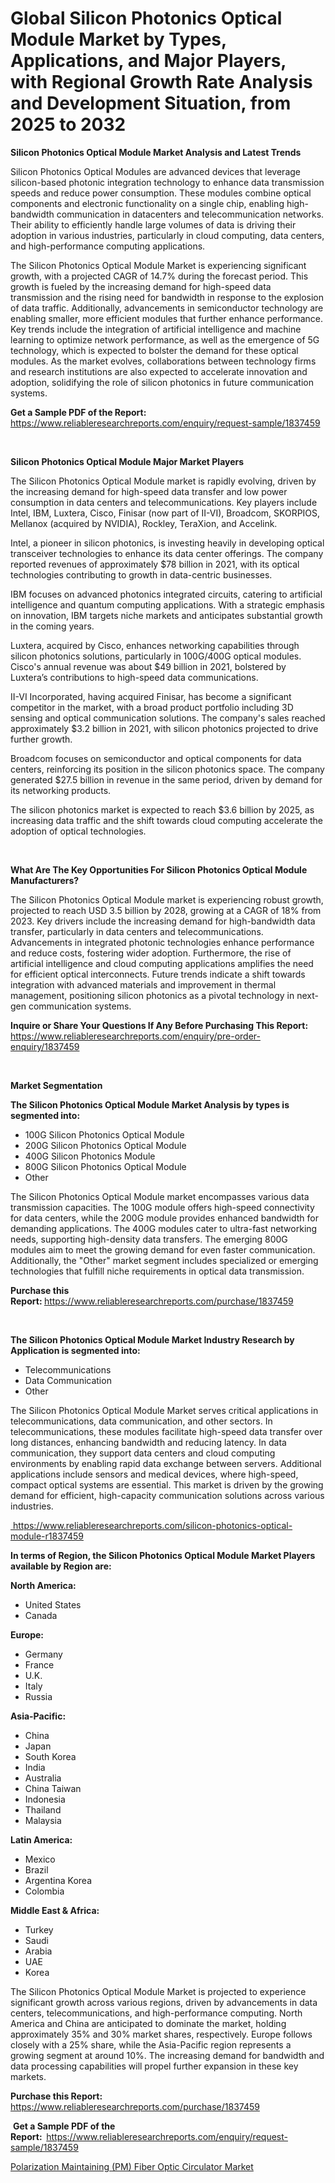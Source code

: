 <p><h1>Global Silicon Photonics Optical Module Market by Types, Applications, and Major Players, with Regional Growth Rate Analysis and Development Situation, from 2025 to 2032</h1></p><p><strong>Silicon Photonics Optical Module Market Analysis and Latest Trends</strong></p>
<p><p>Silicon Photonics Optical Modules are advanced devices that leverage silicon-based photonic integration technology to enhance data transmission speeds and reduce power consumption. These modules combine optical components and electronic functionality on a single chip, enabling high-bandwidth communication in datacenters and telecommunication networks. Their ability to efficiently handle large volumes of data is driving their adoption in various industries, particularly in cloud computing, data centers, and high-performance computing applications.</p><p>The Silicon Photonics Optical Module Market is experiencing significant growth, with a projected CAGR of 14.7% during the forecast period. This growth is fueled by the increasing demand for high-speed data transmission and the rising need for bandwidth in response to the explosion of data traffic. Additionally, advancements in semiconductor technology are enabling smaller, more efficient modules that further enhance performance. Key trends include the integration of artificial intelligence and machine learning to optimize network performance, as well as the emergence of 5G technology, which is expected to bolster the demand for these optical modules. As the market evolves, collaborations between technology firms and research institutions are also expected to accelerate innovation and adoption, solidifying the role of silicon photonics in future communication systems.</p></p>
<p><strong>Get a Sample PDF of the Report:&nbsp;</strong> <a href="https://www.reliableresearchreports.com/enquiry/request-sample/1837459?utm_campaign=2327&utm_medium=2&utm_source=Github&utm_content=ia&utm_term=13022025&utm_id=silicon-photonics-optical-module">https://www.reliableresearchreports.com/enquiry/request-sample/1837459</a></p>
<p>&nbsp;</p>
<p><strong>Silicon Photonics Optical Module Major Market Players</strong></p>
<p><p>The Silicon Photonics Optical Module market is rapidly evolving, driven by the increasing demand for high-speed data transfer and low power consumption in data centers and telecommunications. Key players include Intel, IBM, Luxtera, Cisco, Finisar (now part of II-VI), Broadcom, SKORPIOS, Mellanox (acquired by NVIDIA), Rockley, TeraXion, and Accelink.</p><p>Intel, a pioneer in silicon photonics, is investing heavily in developing optical transceiver technologies to enhance its data center offerings. The company reported revenues of approximately $78 billion in 2021, with its optical technologies contributing to growth in data-centric businesses.</p><p>IBM focuses on advanced photonics integrated circuits, catering to artificial intelligence and quantum computing applications. With a strategic emphasis on innovation, IBM targets niche markets and anticipates substantial growth in the coming years.</p><p>Luxtera, acquired by Cisco, enhances networking capabilities through silicon photonics solutions, particularly in 100G/400G optical modules. Cisco's annual revenue was about $49 billion in 2021, bolstered by Luxtera’s contributions to high-speed data communications.</p><p>II-VI Incorporated, having acquired Finisar, has become a significant competitor in the market, with a broad product portfolio including 3D sensing and optical communication solutions. The company's sales reached approximately $3.2 billion in 2021, with silicon photonics projected to drive further growth.</p><p>Broadcom focuses on semiconductor and optical components for data centers, reinforcing its position in the silicon photonics space. The company generated $27.5 billion in revenue in the same period, driven by demand for its networking products.</p><p>The silicon photonics market is expected to reach $3.6 billion by 2025, as increasing data traffic and the shift towards cloud computing accelerate the adoption of optical technologies.</p></p>
<p>&nbsp;</p>
<p><strong>What Are The Key Opportunities For Silicon Photonics Optical Module Manufacturers?</strong></p>
<p><p>The Silicon Photonics Optical Module market is experiencing robust growth, projected to reach USD 3.5 billion by 2028, growing at a CAGR of 18% from 2023. Key drivers include the increasing demand for high-bandwidth data transfer, particularly in data centers and telecommunications. Advancements in integrated photonic technologies enhance performance and reduce costs, fostering wider adoption. Furthermore, the rise of artificial intelligence and cloud computing applications amplifies the need for efficient optical interconnects. Future trends indicate a shift towards integration with advanced materials and improvement in thermal management, positioning silicon photonics as a pivotal technology in next-gen communication systems.</p></p>
<p><strong>Inquire or Share Your Questions If Any Before Purchasing This Report:</strong> <a href="https://www.reliableresearchreports.com/enquiry/pre-order-enquiry/1837459?utm_campaign=2327&utm_medium=2&utm_source=Github&utm_content=ia&utm_term=13022025&utm_id=silicon-photonics-optical-module">https://www.reliableresearchreports.com/enquiry/pre-order-enquiry/1837459</a></p>
<p>&nbsp;</p>
<p><strong>Market Segmentation</strong></p>
<p><strong>The Silicon Photonics Optical Module Market Analysis by types is segmented into:</strong></p>
<p><ul><li>100G Silicon Photonics Optical Module</li><li>200G Silicon Photonics Optical Module</li><li>400G Silicon Photonics Module</li><li>800G Silicon Photonics Optical Module</li><li>Other</li></ul></p>
<p><p>The Silicon Photonics Optical Module market encompasses various data transmission capacities. The 100G module offers high-speed connectivity for data centers, while the 200G module provides enhanced bandwidth for demanding applications. The 400G modules cater to ultra-fast networking needs, supporting high-density data transfers. The emerging 800G modules aim to meet the growing demand for even faster communication. Additionally, the "Other" market segment includes specialized or emerging technologies that fulfill niche requirements in optical data transmission.</p></p>
<p><strong>Purchase this Report:&nbsp;</strong><a href="https://www.reliableresearchreports.com/purchase/1837459?utm_campaign=2327&utm_medium=2&utm_source=Github&utm_content=ia&utm_term=13022025&utm_id=silicon-photonics-optical-module">https://www.reliableresearchreports.com/purchase/1837459</a></p>
<p>&nbsp;</p>
<p><strong>The Silicon Photonics Optical Module Market Industry Research by Application is segmented into:</strong></p>
<p><ul><li>Telecommunications</li><li>Data Communication</li><li>Other</li></ul></p>
<p><p>The Silicon Photonics Optical Module Market serves critical applications in telecommunications, data communication, and other sectors. In telecommunications, these modules facilitate high-speed data transfer over long distances, enhancing bandwidth and reducing latency. In data communication, they support data centers and cloud computing environments by enabling rapid data exchange between servers. Additional applications include sensors and medical devices, where high-speed, compact optical systems are essential. This market is driven by the growing demand for efficient, high-capacity communication solutions across various industries.</p></p>
<p><a href="https://www.reliableresearchreports.com/silicon-photonics-optical-module-r1837459?utm_campaign=2327&utm_medium=2&utm_source=Github&utm_content=ia&utm_term=13022025&utm_id=silicon-photonics-optical-module">&nbsp;https://www.reliableresearchreports.com/silicon-photonics-optical-module-r1837459</a></p>
<p><strong>In terms of Region, the Silicon Photonics Optical Module Market Players available by Region are:</strong></p>
<p>
    <p> <strong> North America: </strong>
        <ul>
            <li>United States</li>
            <li>Canada</li>
        </ul>
        </p> 
    <p> <strong> Europe: </strong>
        <ul>
            <li>Germany</li>
            <li>France</li>
            <li>U.K.</li>
            <li>Italy</li>
            <li>Russia</li>
        </ul>
        </p> 
    <p> <strong> Asia-Pacific: </strong>
        <ul>
            <li>China</li>
            <li>Japan</li>
            <li>South Korea</li>
            <li>India</li>
            <li>Australia</li>
            <li>China Taiwan</li>
            <li>Indonesia</li>
            <li>Thailand</li>
            <li>Malaysia</li>
        </ul>
        </p> 
    <p> <strong> Latin America: </strong>
        <ul>
            <li>Mexico</li>
            <li>Brazil</li>
            <li>Argentina Korea</li>
            <li>Colombia</li>
        </ul>
        </p> 
    <p> <strong> Middle East & Africa: </strong>
        <ul>
            <li>Turkey</li>
            <li>Saudi</li>
            <li>Arabia</li>
            <li>UAE</li>
            <li>Korea</li>
        </ul>
    </p>
    </p>
<p><p>The Silicon Photonics Optical Module Market is projected to experience significant growth across various regions, driven by advancements in data centers, telecommunications, and high-performance computing. North America and China are anticipated to dominate the market, holding approximately 35% and 30% market shares, respectively. Europe follows closely with a 25% share, while the Asia-Pacific region represents a growing segment at around 10%. The increasing demand for bandwidth and data processing capabilities will propel further expansion in these key markets.</p></p>
<p><strong>Purchase this Report: </strong><a href="https://www.reliableresearchreports.com/purchase/1837459?utm_campaign=2327&utm_medium=2&utm_source=Github&utm_content=ia&utm_term=13022025&utm_id=silicon-photonics-optical-module">https://www.reliableresearchreports.com/purchase/1837459</a></p>
<p>&nbsp;<strong>Get a Sample PDF of the Report:&nbsp;&nbsp;</strong><a href="https://www.reliableresearchreports.com/enquiry/request-sample/1837459?utm_campaign=2327&utm_medium=2&utm_source=Github&utm_content=ia&utm_term=13022025&utm_id=silicon-photonics-optical-module">https://www.reliableresearchreports.com/enquiry/request-sample/1837459</a></p>
<p><strong></strong></p>
<p><p><a href="https://github.com/chungwimbu4/Market-Research-Report-List-1/blob/main/polarization-maintaining-pm-fiber-optic-circulator-market.md?utm_campaign=2327&utm_medium=2&utm_source=Github&utm_content=ia&utm_term=13022025&utm_id=silicon-photonics-optical-module">Polarization Maintaining (PM) Fiber Optic Circulator Market</a></p></p>